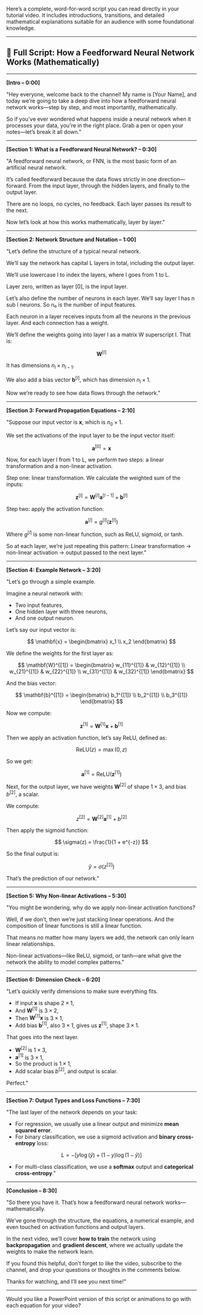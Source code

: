 Here’s a complete, word-for-word script you can read directly in your tutorial video. It includes introductions, transitions, and detailed mathematical explanations suitable for an audience with some foundational knowledge.

---

## 🎥 **Full Script: How a Feedforward Neural Network Works (Mathematically)**

---

**\[Intro – 0:00]**

"Hey everyone, welcome back to the channel! My name is \[Your Name], and today we’re going to take a deep dive into how a feedforward neural network works—step by step, and most importantly, mathematically.

So if you've ever wondered what happens inside a neural network when it processes your data, you're in the right place. Grab a pen or open your notes—let’s break it all down."

---

**\[Section 1: What is a Feedforward Neural Network? – 0:30]**

"A feedforward neural network, or FNN, is the most basic form of an artificial neural network.

It’s called feedforward because the data flows strictly in one direction—forward. From the input layer, through the hidden layers, and finally to the output layer.

There are no loops, no cycles, no feedback. Each layer passes its result to the next.

Now let’s look at how this works mathematically, layer by layer."

---

**\[Section 2: Network Structure and Notation – 1:00]**

"Let’s define the structure of a typical neural network.

We’ll say the network has capital L layers in total, including the output layer.

We’ll use lowercase l to index the layers, where l goes from 1 to L.

Layer zero, written as layer \[0], is the input layer.

Let’s also define the number of neurons in each layer. We’ll say layer l has n sub l neurons. So n₀ is the number of input features.

Each neuron in a layer receives inputs from all the neurons in the previous layer. And each connection has a weight.

We’ll define the weights going into layer l as a matrix W superscript l. That is:

$$
\mathbf{W}^{[l]}
$$

It has dimensions $n_l \times n_{l-1}$.

We also add a bias vector $\mathbf{b}^{[l]}$, which has dimension $n_l \times 1$.

Now we’re ready to see how data flows through the network."

---

**\[Section 3: Forward Propagation Equations – 2:10]**

"Suppose our input vector is $\mathbf{x}$, which is $n_0 \times 1$.

We set the activations of the input layer to be the input vector itself:

$$
\mathbf{a}^{[0]} = \mathbf{x}
$$

Now, for each layer l from 1 to L, we perform two steps: a linear transformation and a non-linear activation.

Step one: linear transformation. We calculate the weighted sum of the inputs:

$$
\mathbf{z}^{[l]} = \mathbf{W}^{[l]} \mathbf{a}^{[l-1]} + \mathbf{b}^{[l]}
$$

Step two: apply the activation function:

$$
\mathbf{a}^{[l]} = g^{[l]}(\mathbf{z}^{[l]})
$$

Where $g^{[l]}$ is some non-linear function, such as ReLU, sigmoid, or tanh.

So at each layer, we’re just repeating this pattern:
Linear transformation → non-linear activation → output passed to the next layer."

---

**\[Section 4: Example Network – 3:20]**

"Let’s go through a simple example.

Imagine a neural network with:

* Two input features,
* One hidden layer with three neurons,
* And one output neuron.

Let’s say our input vector is:

$$
\mathbf{x} = \begin{bmatrix} x_1 \\ x_2 \end{bmatrix}
$$

We define the weights for the first layer as:

$$
\mathbf{W}^{[1]} = \begin{bmatrix}
w_{11}^{[1]} & w_{12}^{[1]} \\
w_{21}^{[1]} & w_{22}^{[1]} \\
w_{31}^{[1]} & w_{32}^{[1]}
\end{bmatrix}
$$

And the bias vector:

$$
\mathbf{b}^{[1]} = \begin{bmatrix} b_1^{[1]} \\ b_2^{[1]} \\ b_3^{[1]} \end{bmatrix}
$$

Now we compute:

$$
\mathbf{z}^{[1]} = \mathbf{W}^{[1]} \mathbf{x} + \mathbf{b}^{[1]}
$$

Then we apply an activation function, let’s say ReLU, defined as:

$$
\text{ReLU}(z) = \max(0, z)
$$

So we get:

$$
\mathbf{a}^{[1]} = \text{ReLU}(\mathbf{z}^{[1]})
$$

Next, for the output layer, we have weights $\mathbf{W}^{[2]}$ of shape $1 \times 3$, and bias $b^{[2]}$, a scalar.

We compute:

$$
z^{[2]} = \mathbf{W}^{[2]} \mathbf{a}^{[1]} + b^{[2]}
$$

Then apply the sigmoid function:

$$
\sigma(z) = \frac{1}{1 + e^{-z}}
$$

So the final output is:

$$
\hat{y} = \sigma(z^{[2]})
$$

That’s the prediction of our network."

---

**\[Section 5: Why Non-linear Activations – 5:30]**

"You might be wondering, why do we apply non-linear activation functions?

Well, if we don’t, then we’re just stacking linear operations. And the composition of linear functions is still a linear function.

That means no matter how many layers we add, the network can only learn linear relationships.

Non-linear activations—like ReLU, sigmoid, or tanh—are what give the network the ability to model complex patterns."

---

**\[Section 6: Dimension Check – 6:20]**

"Let’s quickly verify dimensions to make sure everything fits.

* If input $\mathbf{x}$ is shape $2 \times 1$,
* And $\mathbf{W}^{[1]}$ is $3 \times 2$,
* Then $\mathbf{W}^{[1]} \mathbf{x}$ is $3 \times 1$,
* Add bias $\mathbf{b}^{[1]}$, also $3 \times 1$, gives us $\mathbf{z}^{[1]}$, shape $3 \times 1$.

That goes into the next layer.

* $\mathbf{W}^{[2]}$ is $1 \times 3$,
* $\mathbf{a}^{[1]}$ is $3 \times 1$,
* So the product is $1 \times 1$,
* Add scalar bias $b^{[2]}$, and output is scalar.

Perfect."

---

**\[Section 7: Output Types and Loss Functions – 7:30]**

"The last layer of the network depends on your task:

* For regression, we usually use a linear output and minimize **mean squared error**.
* For binary classification, we use a sigmoid activation and **binary cross-entropy** loss:

$$
L = -\left[y \log(\hat{y}) + (1 - y)\log(1 - \hat{y})\right]
$$

* For multi-class classification, we use a **softmax** output and **categorical cross-entropy**."

---

**\[Conclusion – 8:30]**

"So there you have it. That’s how a feedforward neural network works—mathematically.

We’ve gone through the structure, the equations, a numerical example, and even touched on activation functions and output layers.

In the next video, we’ll cover **how to train** the network using **backpropagation** and **gradient descent**, where we actually update the weights to make the network learn.

If you found this helpful, don’t forget to like the video, subscribe to the channel, and drop your questions or thoughts in the comments below.

Thanks for watching, and I’ll see you next time!"

---

Would you like a PowerPoint version of this script or animations to go with each equation for your video?
